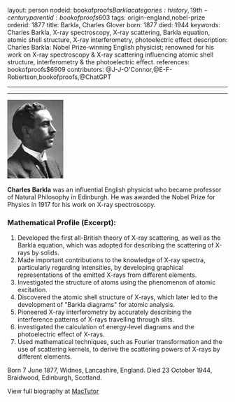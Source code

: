 layout: person
nodeid: bookofproofs$Barkla
categories: history,19th-century
parentid: bookofproofs$603
tags: origin-england,nobel-prize
orderid: 1877
title: Barkla, Charles Glover
born: 1877
died: 1944
keywords: Charles Barkla, X-ray spectroscopy, X-ray scattering, Barkla equation, atomic shell structure, X-ray interferometry, photoelectric effect
description: Charles Barkla: Nobel Prize-winning English physicist; renowned for his work on X-ray spectroscopy & X-ray scattering influencing atomic shell structure, interferometry & the photoelectric effect.
references: bookofproofs$6909
contributors: @J-J-O'Connor,@E-F-Robertson,bookofproofs,@ChatGPT

---



---

![Barkla.jpg](https://github.com/bookofproofs/bookofproofs.github.io/blob/main/_sources/_assets/images/portraits/Barkla.jpg?raw=true)

**Charles Barkla** was an influential English physicist who became professor of Natural Philosophy in Edinburgh. He was awarded the Nobel Prize for Physics in 1917 for his work on X-ray spectroscopy.

### Mathematical Profile (Excerpt):
1. Developed the first all-British theory of X-ray scattering, as well as the Barkla equation, which was adopted for describing the scattering of X-rays by solids.
2. Made important contributions to the knowledge of X-ray spectra, particularly regarding intensities, by developing graphical representations of the emitted X-rays from different elements.
3. Investigated the structure of atoms using the phenomenon of atomic excitation.
4. Discovered the atomic shell structure of X-rays, which later led to the development of "Barkla diagrams" for atomic analysis.
5. Pioneered X-ray interferometry by accurately describing the interference patterns of X-rays travelling through slits.
6. Investigated the calculation of energy-level diagrams and the photoelectric effect of X-rays.
7. Used mathematical techniques, such as Fourier transformation and the use of scattering kernels, to derive the scattering powers of X-rays by different elements.

Born 7 June 1877, Widnes, Lancashire, England. Died 23 October 1944, Braidwood, Edinburgh, Scotland.

View full biography at [MacTutor](https://mathshistory.st-andrews.ac.uk/Biographies/Barkla/)
